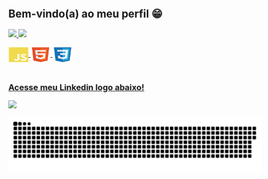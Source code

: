 ## Bem-vindo(a) ao meu perfil 😁

 <div>
   <a href="https://github.com/eduardo-becker">
   <img height="180em" src="https://github-readme-stats.vercel.app/api?username=eduardo-becker&show_icons=true&theme=tokyonight&include_all_commits=true&count_private=true"/>
   <img height="180em" src="https://github-readme-stats.vercel.app/api/top-langs/?username=eduardo-becker&layout=compact&langs_count=6&theme=tokyonight"/>

</div>
<div style="display: inline_block"><br>
  <img align="center" alt="Js" height="30" width="40" src="https://raw.githubusercontent.com/devicons/devicon/master/icons/javascript/javascript-plain.svg">
  <img align="center" alt="HTML" height="30" width="40" src="https://raw.githubusercontent.com/devicons/devicon/master/icons/html5/html5-original.svg">
  <img align="center" alt="CSS" height="30" width="40" src="https://raw.githubusercontent.com/devicons/devicon/master/icons/css3/css3-original.svg">
</div>
 
 <br>
 
  ### Acesse meu Linkedin logo abaixo!
 
<div>
  <a href="https://www.linkedin.com/in/eduardo-becker-b2b3b0269/" target="_blank">
  <img src="https://img.shields.io/badge/-LinkedIn-%230077B5?style=for-the-badge&logo=linkedin&logoColor=white" target="_blank">
  </a> 
 
  ![Snake animation](https://github.com/eduardo-becker/eduardo-becker/blob/output/github-contribution-grid-snake.svg)

</div>
